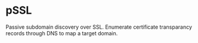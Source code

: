 # pSSL
Passive subdomain discovery over SSL. Enumerate certificate transparancy records through DNS to map a target domain.
